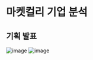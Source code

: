 # 마켓컬리 기업 분석

## 기획 발표
![image](https://user-images.githubusercontent.com/97514461/200214060-23db45e3-3c84-4f10-b210-e7e6d640feb0.png)
![image](https://user-images.githubusercontent.com/97514461/200214121-fb19de2c-3d99-46e0-b9df-dcec46b29634.png)
